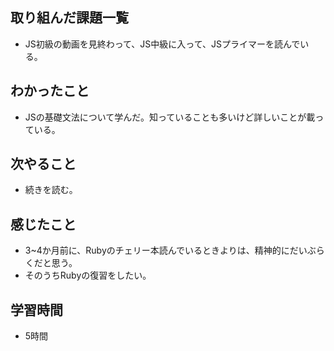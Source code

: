 ## 取り組んだ課題一覧
- JS初級の動画を見終わって、JS中級に入って、JSプライマーを読んでいる。

## わかったこと
- JSの基礎文法について学んだ。知っていることも多いけど詳しいことが載っている。

## 次やること
- 続きを読む。

## 感じたこと
- 3~4か月前に、Rubyのチェリー本読んでいるときよりは、精神的にだいぶらくだと思う。
- そのうちRubyの復習をしたい。

## 学習時間
- 5時間